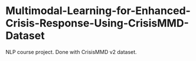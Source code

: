 # Multimodal-Learning-for-Enhanced-Crisis-Response-Using-CrisisMMD-Dataset
NLP course project. Done with CrisisMMD v2 dataset.
